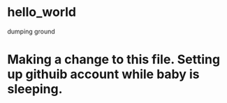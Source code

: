 # hello_world
dumping ground


# Making a change to this file. Setting up githuib account while baby is sleeping.

